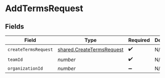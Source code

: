 # AddTermsRequest


## Fields

| Field                                                                         | Type                                                                          | Required                                                                      | Description                                                                   |
| ----------------------------------------------------------------------------- | ----------------------------------------------------------------------------- | ----------------------------------------------------------------------------- | ----------------------------------------------------------------------------- |
| `createTermsRequest`                                                          | [shared.CreateTermsRequest](../../../sdk/models/shared/createtermsrequest.md) | :heavy_check_mark:                                                            | N/A                                                                           |
| `teamId`                                                                      | *number*                                                                      | :heavy_check_mark:                                                            | N/A                                                                           |
| `organizationId`                                                              | *number*                                                                      | :heavy_minus_sign:                                                            | N/A                                                                           |